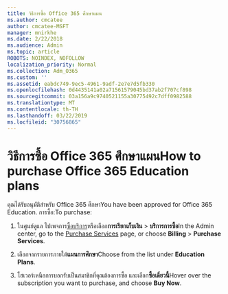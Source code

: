 ```yaml
---
title: วิธีการซื้อ Office 365 ศึกษาแผน
ms.author: cmcatee
author: cmcatee-MSFT
manager: mnirkhe
ms.date: 2/22/2018
ms.audience: Admin
ms.topic: article
ROBOTS: NOINDEX, NOFOLLOW
localization_priority: Normal
ms.collection: Adm_O365
ms.custom: ''
ms.assetid: eabdc749-9ec5-4961-9adf-2e7e7d5fb330
ms.openlocfilehash: 0d4435141a02a71561579045bd37ab2f707cf898
ms.sourcegitcommit: 03a156a9c9740521155a30775492c7dff0982588
ms.translationtype: MT
ms.contentlocale: th-TH
ms.lasthandoff: 03/22/2019
ms.locfileid: "30756865"
---
```

# <a name="how-to-purchase-office-365-education-plans"></a><span data-ttu-id="ff9de-102">วิธีการซื้อ Office 365 ศึกษาแผน</span><span class="sxs-lookup"><span data-stu-id="ff9de-102">How to purchase Office 365 Education plans</span></span>

<span data-ttu-id="ff9de-103">คุณได้รับอนุมัติสำหรับ Office 365 ศึกษา</span><span class="sxs-lookup"><span data-stu-id="ff9de-103">You have been approved for Office 365 Education.</span></span> <span data-ttu-id="ff9de-104">การซื้อ:</span><span class="sxs-lookup"><span data-stu-id="ff9de-104">To purchase:</span></span>
  
1. <span data-ttu-id="ff9de-105">ในศูนย์ดูแล ไปเพจการ[ซื้อบริการ](https://go.microsoft.com/fwlink/p/?linkid=868433)หรือเลือก**การเรียกเก็บเงิน** \> **บริการการซื้อ**</span><span class="sxs-lookup"><span data-stu-id="ff9de-105">In the Admin center, go to the [Purchase Services](https://go.microsoft.com/fwlink/p/?linkid=868433) page, or choose **Billing** \> **Purchase Services**.</span></span>
    
2. <span data-ttu-id="ff9de-106">เลือกจากรายการภายใต้**แผนการศึกษา**</span><span class="sxs-lookup"><span data-stu-id="ff9de-106">Choose from the list under **Education Plans**.</span></span>
    
3. <span data-ttu-id="ff9de-107">โฮเวอร์เหนือการบอกรับเป็นสมาชิกที่คุณต้องการซื้อ และเลือก**ซื้อเดี๋ยวนี้**</span><span class="sxs-lookup"><span data-stu-id="ff9de-107">Hover over the subscription you want to purchase, and choose **Buy Now**.</span></span>
    

